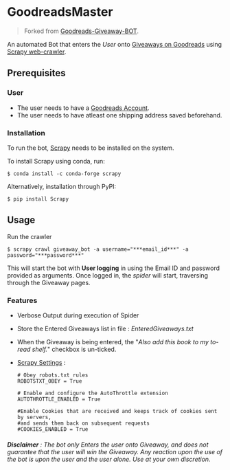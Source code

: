 # GoodreadsMaster
> Forked from [Goodreads-Giveaway-BOT](https://github.com/kaushikthedeveloper/Goodreads-Giveaway-BOT).

An automated Bot that enters the *User* onto [Giveaways on Goodreads](https://www.goodreads.com/giveaway) using 
[Scrapy web-crawler](https://scrapy.org/).

## Prerequisites

### User

- The user needs to have a [Goodreads Account](https://www.goodreads.com/user/sign_in).
- The user needs to have atleast one shipping address saved beforehand.

### Installation

To run the bot, [Scrapy](https://doc.scrapy.org/en/latest/) needs to be installed on the system.

To install Scrapy using conda, run:

```
$ conda install -c conda-forge scrapy
```
Alternatively, installation through PyPI:
```
$ pip install Scrapy
```

## Usage

Run the crawler 
```
$ scrapy crawl giveaway_bot -a username="***email_id***" -a password="***password***"
```

This will start the bot with **User logging** in using the Email ID and password provided as arguments. Once logged in, 
the *spider* will start, traversing through the Giveaway pages.

### Features  
  - Verbose Output during execution of Spider
  - Store the Entered Giveaways list in file : *EnteredGiveaways.txt*
    
  - When the Giveaway is being entered, the "*Also add this book to my to-read shelf.*" checkbox is un-ticked.

  - [Scrapy Settings](https://github.com/kaushikthedeveloper/Goodreads-Giveaway-BOT/blob/master/goodreads/settings.py) :
    ```
    # Obey robots.txt rules
    ROBOTSTXT_OBEY = True

    # Enable and configure the AutoThrottle extension
    AUTOTHROTTLE_ENABLED = True

    #Enable Cookies that are received and keeps track of cookies sent by servers, 
    #and sends them back on subsequent requests
    #COOKIES_ENABLED = True
    ```
    
###### **Disclaimer** : *The bot only Enters the user onto Giveaway, and does not guarantee that the user will win the Giveaway. Any reaction upon the use of the bot is upon the user and the user alone. Use at your own discretion.*
